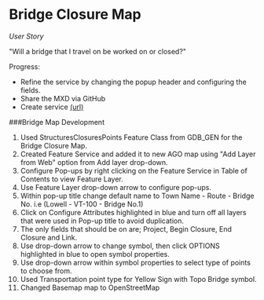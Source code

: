 Bridge Closure Map
============

_User Story_

"Will a bridge that I travel on be worked on or closed?"

Progress:

- Refine the service by changing the popup header and configuring the fields.
- Share the MXD via GitHub
- Create service [(url)](http://vtransmap01.aot.state.vt.us/arcgis/rest/services/vtp3/BridgeClosures/MapServer)

###Bridge Map Development

1. Used StructuresClosuresPoints Feature Class from GDB_GEN for the Bridge Closure Map.
2. Created Feature Service and added it to new AGO map using "Add Layer from Web" option from Add layer drop-down.
3. Configure Pop-ups by right clicking on the Feature Service in Table of Contents to view Feature Layer.
4. Use Feature Layer drop-down arrow to configure pop-ups.
5. Within pop-up title change default name to Town Name - Route - Bridge No. i.e  (Lowell - VT-100 - Bridge No.1)
6. Click on Configure Attributes highlighted in blue and turn off all layers that were used in Pop-up title to avoid duplication.
7. The only fields that should be on are; Project, Begin Closure, End Closure and Link.
8. Use drop-down arrow to change symbol, then click OPTIONS highlighted in blue to open symbol properties. 
9. Use drop-down arrow within symbol properties to select type of points to choose from. 
10. Used Transportation point type for Yellow Sign with Topo Bridge symbol.
11. Changed Basemap map to OpenStreetMap
